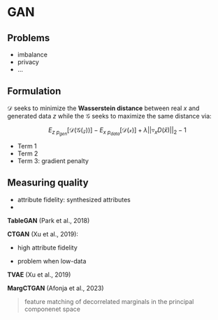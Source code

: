 # GAN

## Problems
- imbalance
- privacy
- ...

## Formulation 

$\mathcal D$ seeks to minimize 
the **Wasserstein distance** between real $x$ and generated data $z$ while the $\mathcal G$ seeks to maximize the same distance via:

$$E_{z ~ p_{gen}}[ \mathcal{D}(\mathcal{G(z)}) ] - E_{x ~ p_{data}}[ \mathcal{D(x)} ] +\lambda || \triangledown_x D(\hat{x}) ||_2 - 1 $$


- Term 1
- Term 2
- Term 3: gradient penalty  
## Measuring quality
- attribute fidelity: synthesized attributes
-  
**TableGAN** (Park et al., 2018)

**CTGAN** (Xu et al., 2019): 
+ high attribute fidelity 
- problem when low-data

**TVAE** (Xu et al., 2019) 

**MargCTGAN** (Afonja et al., 2023)
> feature matching of decorrelated marginals in the principal componenet space

